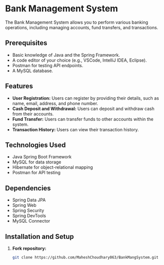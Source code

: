 # Bank Management System

The Bank Management System allows you to perform various banking operations, including managing accounts, fund transfers, and transactions.

## Prerequisites

- Basic knowledge of Java and the Spring Framework.
- A code editor of your choice (e.g., VSCode, IntelliJ IDEA, Eclipse).
- Postman for testing API endpoints.
- A MySQL database.

## Features

- **User Registration:** Users can register by providing their details, such as name, email, address, and phone number.
- **Cash Deposit and Withdrawal:** Users can deposit and withdraw cash from their accounts.
- **Fund Transfer:** Users can transfer funds to other accounts within the system.
- **Transaction History:** Users can view their transaction history.

## Technologies Used

- Java Spring Boot Framework
- MySQL for data storage
- Hibernate for object-relational mapping
- Postman for API testing

## Dependencies

- Spring Data JPA
- Spring Web
- Spring Security
- Spring DevTools
- MySQL Connector

## Installation and Setup

1. **Fork repository:**

   ```bash
   git clone https://github.com/MaheshChoudhary063/BankMangSystem.git
